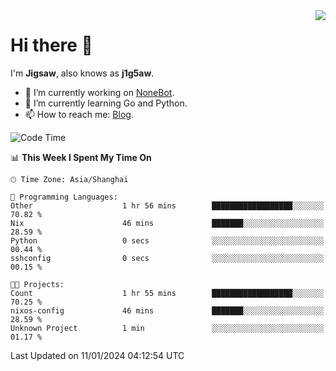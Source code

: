 <a href="#">
  <img align="right" src="https://github-readme-stats.vercel.app/api?username=j1g5awi&count_private=true&show_icons=true&title_color=80070B&text_color=B3B3B3&bg_color=212121&icon_color=80070B" />
</a>

# Hi there 👋

I'm **Jigsaw**, also knows as **j1g5aw**.

- 🔭 I’m currently working on [NoneBot](https://github.com/nonebot).
- 🌱 I’m currently learning Go and Python.
- 📫 How to reach me: [Blog](https://blog.maddestroyer.xyz/).

<!--START_SECTION:waka-->
![Code Time](http://img.shields.io/badge/Code%20Time-1%2C350%20hrs%2018%20mins-blue)

📊 **This Week I Spent My Time On** 

```text
🕑︎ Time Zone: Asia/Shanghai

💬 Programming Languages: 
Other                    1 hr 56 mins        ██████████████████░░░░░░░   70.82 % 
Nix                      46 mins             ███████░░░░░░░░░░░░░░░░░░   28.59 % 
Python                   0 secs              ░░░░░░░░░░░░░░░░░░░░░░░░░   00.44 % 
sshconfig                0 secs              ░░░░░░░░░░░░░░░░░░░░░░░░░   00.15 % 

🐱‍💻 Projects: 
Count                    1 hr 55 mins        ██████████████████░░░░░░░   70.25 % 
nixos-config             46 mins             ███████░░░░░░░░░░░░░░░░░░   28.59 % 
Unknown Project          1 min               ░░░░░░░░░░░░░░░░░░░░░░░░░   01.17 % 
```


 Last Updated on 11/01/2024 04:12:54 UTC
<!--END_SECTION:waka-->
